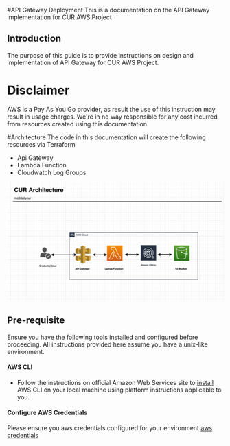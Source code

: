 #API Gateway Deployment
This is a documentation on the API Gateway implementation for CUR AWS Project

## Introduction
The purpose of this guide is to provide instructions on design and implementation of API Gateway for CUR AWS Project.

# Disclaimer
AWS is a Pay As You Go provider, as result the use of this instruction may result in usage charges. We're in no way 
responsible for any cost incurred from resources created using this documentation.

#Architecture
The code in this documentation will create the following resources via Terraform
* Api Gateway
* Lambda Function
* Cloudwatch Log Groups

![Architecture](arch_diagram.png)

## Pre-requisite
Ensure you have the following tools installed and configured before proceeding. All instructions provided
here assume you have a unix-like environment.

#### AWS CLI
* Follow the instructions on official Amazon Web Services site to [install](https://docs.aws.amazon.com/cli/latest/userguide/install-cliv2.html)
AWS CLI on your local machine using platform instructions applicable to you.

#### Configure AWS Credentials
Please ensure you aws credentials configured for your environment [aws credentials]()